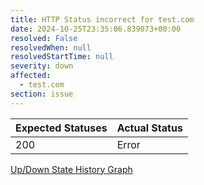 ```yaml
---
title: HTTP Status incorrect for test.com
date: 2024-10-25T23:35:06.839073+00:00
resolved: False
resolvedWhen: null
resolvedStartTime: null
severity: down
affected:
  - test.com
section: issue
---
```


| Expected Statuses | Actual Status  |
|-------------------|----------------|
| 200 | Error |

[Up/Down State History Graph](test.com-http.html)